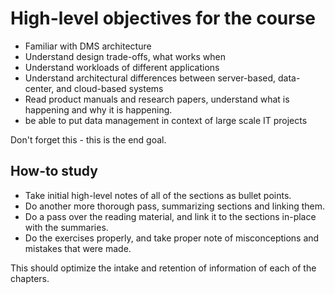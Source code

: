 # High-level objectives for the course

- Familiar with DMS architecture
- Understand design trade-offs, what works when
- Understand workloads of different applications
- Understand architectural differences between server-based, data-center, and
cloud-based systems
- Read product manuals and research papers, understand what is happening and
why it is happening.
- be able to put data management in context of large scale IT projects

Don't forget this - this is the end goal.

## How-to study

- Take initial high-level notes of all of the sections as bullet points.
- Do another more thorough pass, summarizing sections and linking them.
- Do a pass over the reading material, and link it to the sections in-place
with the summaries.
- Do the exercises properly, and take proper note of misconceptions and 
mistakes that were made.

This should optimize the intake and retention of information of each of the
chapters.

